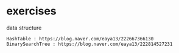 # exercises

data structure

    HashTable : https://blog.naver.com/eaya13/222667366130
    BinarySearchTree : https://blog.naver.com/eaya13/222814527231
